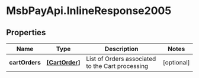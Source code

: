 # MsbPayApi.InlineResponse2005

## Properties
Name | Type | Description | Notes
------------ | ------------- | ------------- | -------------
**cartOrders** | [**[CartOrder]**](CartOrder.md) | List of Orders associated to the Cart processing | [optional] 
